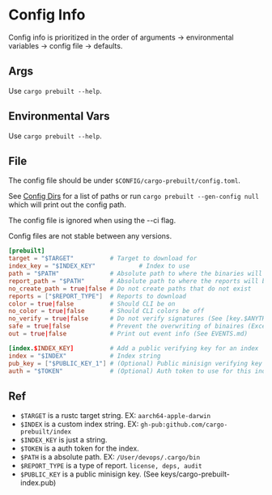 # Config Info

Config info is prioritized in the order of arguments -> environmental variables -> config file -> defaults.

## Args

Use ```cargo prebuilt --help```.

## Environmental Vars

Use ```cargo prebuilt --help```.

## File

The config file should be under ```$CONFIG/cargo-prebuilt/config.toml```.

See [Config Dirs](https://docs.rs/directories/5.0.1/directories/struct.ProjectDirs.html#method.config_dir)
for a list of paths or run ```cargo prebuilt --gen-config null``` which will
print out the config path.

The config file is ignored when using the --ci flag.

Config files are not stable between any versions.

```toml
[prebuilt]
target = "$TARGET"          # Target to download for
index_key = "$INDEX_KEY"            # Index to use
path = "$PATH"              # Absolute path to where the binaries will be installed
report_path = "$PATH"       # Absolute path to where the reports will be put
no_create_path = true|false # Do not create paths that do not exist
reports = ["$REPORT_TYPE"]  # Reports to download
color = true|false          # Should CLI be on
no_color = true|false       # Should CLI colors be off
no_verify = true|false      # Do not verify signatures (See [key.$ANYTHING])
safe = true|false           # Prevent the overwriting of binaires (Except when --ci is used)
out = true|false            # Print out event info (See EVENTS.md)

[index.$INDEX_KEY]          # Add a public verifying key for an index
index = "$INDEX"            # Index string
pub_key = ["$PUBLIC_KEY_1"] # (Optional) Public minisign verifying key for index
auth = "$TOKEN"             # (Optional) Auth token to use for this index.
```

## Ref

- ```$TARGET``` is a rustc target string. EX: ```aarch64-apple-darwin```
- ```$INDEX``` is a custom index string. EX: ```gh-pub:github.com/cargo-prebuilt/index```
- ```$INDEX_KEY``` is just a string.
- ```$TOKEN``` is a auth token for the index.
- ```$PATH``` is a absolute path. EX: ```/User/devops/.cargo/bin```
- ```$REPORT_TYPE``` is a type of report. ```license, deps, audit```
- ```$PUBLIC_KEY``` is a public minisign key. (See keys/cargo-prebuilt-index.pub)
